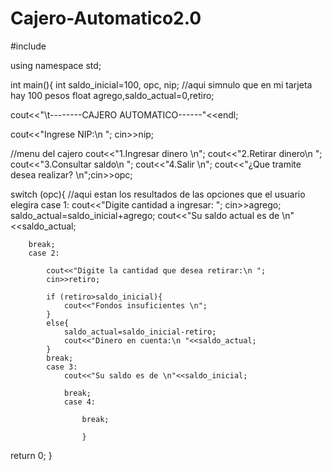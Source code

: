 # Cajero-Automatico2.0


#include<iostream>

using namespace std;

int main(){
int saldo_inicial=100, opc, nip; //aqui simnulo que en mi tarjeta hay 100 pesos
float agrego,saldo_actual=0,retiro;

cout<<"\t--------CAJERO AUTOMATICO------"<<endl;


cout<<"Ingrese NIP:\n "; 
cin>>nip;




//menu del cajero
cout<<"1.Ingresar dinero \n";
cout<<"2.Retirar dinero\n ";
cout<<"3.Consultar saldo\n ";
cout<<"4.Salir \n";
cout<<"¿Que tramite desea realizar? \n";cin>>opc;

switch (opc){
	//aqui estan los resultados de las opciones que el usuario elegira
	case 1:
		cout<<"Digite cantidad a ingresar: ";
		cin>>agrego;
		saldo_actual=saldo_inicial+agrego;
		cout<<"Su saldo actual es de \n"<<saldo_actual;
		
		break;
		case 2:
			
			cout<<"Digite la cantidad que desea retirar:\n ";
			cin>>retiro;
			
			if (retiro>saldo_inicial){
				cout<<"Fondos insuficientes \n";
			}
			else{
				saldo_actual=saldo_inicial-retiro;
				cout<<"Dinero en cuenta:\n "<<saldo_actual;
			}
			break;
			case 3:
				cout<<"Su saldo es de \n"<<saldo_inicial;
				
				break;
				case 4:
				
					break;
					
					}

return 0;
}
